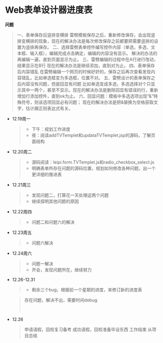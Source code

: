 # Web表单设计器进度表

**问题** 

> 一、表单保存后竖排变横排
> 雷劈模板保存之后，重新修改保存，会出现竖排变横排的现象，现在的解决办法是每次修改保存之前都要把需要竖排的设置为竖排再保存。
> 二、选择雷劈表单控件编写控件内容（单选，多选、文本框、输入框），编辑完成点击确定，编辑的内容没有显示。
> 解决的办法的再编辑一遍，直到页面显示为止。
> 三、雷劈编辑的过程中在A行进行改动，结果显示在B行
> 现在的解决办法是继续添加，直到对为止。
> 四、表单保存后内容错乱
> 在雷劈编辑一个网页的时候好好的，保存之后再次查看发现内容错乱，比如单选框变为多选框，位置不对。
> 五、雷劈设计的表单保存之后内容没有问题，但是回显有问题
> 比如单选变成多选，多选选择对个只显示其中一两个，甚至不显示。现在的解决办法是删除回显有错误的行，重新增加行添加控件，直到ok为止。
> 六、回显问题：模板中多选选项出现“&”特殊符号，则该选项回显必有问题；
> 现在的解决办法是把&替换为空格获取文字，估计跟正则表达式有关。   

- 12.19周一

  > - 下午：规划工作进度
  > - 夜：阅读addTVTemplet和updataTVTemplet.jsp的源码，了解页面结构

- 12.20周二

  > - 源码阅读：leipi.form.TVTemplet.js和radio_checkbox_select.js
  > - 明确表单所存在问题的源码位置，规划如何修改各种问题，出一个更详细的推进表

- 12.21周三

  > - 发现问题二，打算花一天处理这两个问题
  > - 继续探明其他问题的原因

- 12.22周四

  > - 问题二和问题六的解决

- 12.23周五

  > - 问题六解决

- 12.24周六

  > - 问题一解决
  > - 开会，发现问题所在，继续努力

- 12.26-12.31

  > - 剩余三个bug，根据前一个星期的进度，来修订新的进度表

  > 存在问题，解决不出，需要时间debug
  >
  > ​

- 12.26

  > 申请请假，回校复习备考
  > 成功请假，回校准备毕设东西
  > 工作结束
  > 从项目总结

